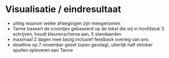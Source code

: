 # Visualisatie / eindresultaat 

- uitleg waarom welke afwegingen zijn meegenomen 
- Tanne baseert de icoontjes gebaseerd op de tekst die wij in hoofdstuk 3 schrijven, houdt kleurenschema aan, 5 standaarden 
- maximaal 2 dagen mee bezig inclusief feedback overleg van ons 
- deadline op 7 november gezet (open geodag), uiterlijk half oktober spullen opleveren aan Tanne 